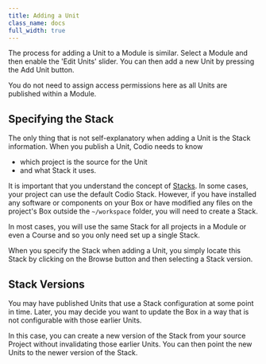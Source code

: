 ```yaml
---
title: Adding a Unit
class_name: docs
full_width: true
---
```


The process for adding a Unit to a Module is similar. Select a Module and then enable the 'Edit Units' slider. You can then add a new Unit by pressing the Add Unit button.

You do not need to assign access permissions here as all Units are published within a Module. 

## Specifying the Stack
The only thing that is not self-explanatory when adding a Unit is the Stack information. When you publish a Unit, Codio needs to know 

- which project is the source for the Unit
- and what Stack it uses.

It is important that you understand the concept of [Stacks](). In some cases, your project can use the default Codio Stack. However, if you have installed any software or components on your Box or have modified any files on the project's Box outside the `~/workspace` folder, you will need to create a Stack.

In most cases, you will use the same Stack for all projects in a Module or even a Course and so you only need set up a single Stack. 

When you specify the Stack when adding a Unit, you simply locate this Stack by clicking on the Browse button and then selecting a Stack version.

## Stack Versions
You may have published Units that use a Stack configuration at some point in time. Later, you may decide you want to update the Box in a way that is not configurable with those earlier Units. 

In this case, you can create a new version of the Stack from your source Project without invalidating those earlier Units. You can then point the new Units to the newer version of the Stack.

